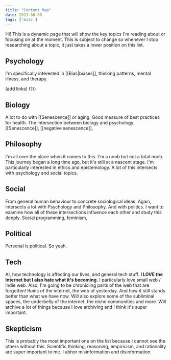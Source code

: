 ```yaml
---
title: "Content Map"
date: 2023-08-08
tags: ['misc']
---
```


Hi! This is a dynamic page that will show the key topics I'm reading about or focusing on at the moment. This is subject to change so whenever I stop researching about a topic, it just takes a lower position on this list. 


## Psychology
I'm specifically interested in [[Bias|biases]], thinking patterns, mental illness, and therapy. 

(add links) (?/)

## Biology 
A lot to do with [[Senescence]] or aging. Good measure of best practices for health. The intersection between biology and psychology. 
[[Senescence]], [[negative senescence]], 

## Philosophy
I'm all over the place when it comes to this. I'm a noob but not a total noob. This journey began a long time ago, but it's still at a nascent stage. I'm particularly interested in ethics and epistemology. A lot of this intersects with psychology and social topics.

## Social 
From general human behaviour to concrete sociological ideas. Again, intersects a lot with Psychology and Philosophy. And with politics. I want to examine how all of these intersections influence each other and study this deeply. 
Social programming, feminism, 

## Political
Personal is political. So yeah.

## Tech
AI, how technology is affecting our lives, and general tech stuff. **I LOVE the Internet but I also hate what it's becoming.** I particularly love small web / indie web. Also, I'm going to be chronicling parts of the web that are forgotten! Ruins of the internet, the web of yesterday. And how it still stands better than what we have now. Will also explore some of the subliminal spaces, the underbelly of the internet, the niche communities and more. Will archive a lot of things because I love archiving and I think it's super important. 

## Skepticism
This is probably the most important one on the list because I cannot see the others without this. Scientific thinking, reasoning, empiricism, and rationality are super important to me. I abhor misinformation and disinformation. 